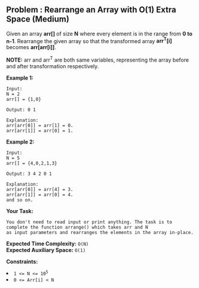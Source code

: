 ## Problem : Rearrange an Array with O(1) Extra Space (Medium)
Given an array **arr[]** of size **N** where every element is in the range from **0 to n-1**. Rearrange the given array so that the transformed array **arr<sup>T</sup>[i]** becomes **arr[arr[i]]**.

**NOTE:** arr and arr<sup>T</sup> are both same variables, representing the array before and after transformation respectively.

**Example 1:**
```
Input:
N = 2
arr[] = {1,0}

Output: 0 1

Explanation: 
arr[arr[0]] = arr[1] = 0.
arr[arr[1]] = arr[0] = 1.
```

**Example 2:**
```
Input:
N = 5
arr[] = {4,0,2,1,3}

Output: 3 4 2 0 1

Explanation: 
arr[arr[0]] = arr[4] = 3.
arr[arr[1]] = arr[0] = 4.
and so on.
```

**Your Task:**
```
You don't need to read input or print anything. The task is to complete the function arrange() which takes arr and N 
as input parameters and rearranges the elements in the array in-place. 
```

**Expected Time Complexity:** ```O(N)```<br>
**Expected Auxiliary Space:** ```O(1)```

**Constraints:**
<li><code>1 <= N <= 10<sup>5</sup></code></li>
<li><code>0 <= Arr[i] < N</code></li>



